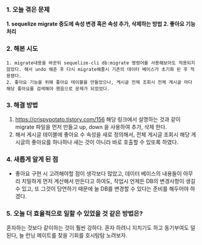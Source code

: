 
### **1. 오늘 겪은 문제**

**1.  sequelize migrate 중도에 속성 변경 혹은 속성 추가, 삭제하는 방법**
**2. 좋아요 기능 처리**

### **2. 해본 시도**
	1. migrate내용을 바꾼뒤 sequelize-cli db:migrate 명령어를 사용해보아도 적용되지 않았다. 해서 undo 해준 후 다시 migrate해줄시 기존의 데이터 베이스가 초기화 된 후 적용됐다.
	2. 좋아요 기능을 위해 좋아요 테이블을 만들었으나, 게시글 전체 조회시 전체 게시글 마다 해당 좋아요를 검색해야 했음으로 문제가 되었었다. 


### **3. 해결 방법**
1. https://crispypotato.tistory.com/156 해당 링크에서 설명하는 것과 같이 migrate 파일을 먼저 만들고 up, down 을 사용하여 추가, 삭제 한다.
2. 해서 게시글 테이블에 좋아요 수 속성을 새로 정의해서, 전체 게시글 조회시 해당 게시글의 좋아요를 하나하나 새는 것이 아니라 바로 호출할 수 있또록 하였다.

### **4. 새롭게 알게 된 점**
-  좋아요 구현 시 고려해야할 점이 생각보다 많았고, 데이터 베이스의 내용들이 아무리 치밀하게 먼저 계산해서 만든다고 하여도, 작업시 언제든 DB의 변경사항이 생길 수 있고, 또 그것이 당연하기 때문에 늘 DB를 변경할 수 있다는 준비를 해두어야 하겠다.


### **5. 오늘 더 효율적으로 일할 수 있었을 것 같은 방법은?**

혼자하는 것보다 같이하는 것이 훨씬 강하다. 혼자 하려니 지치기도 하고 동기부여도 덜 된다, 늘 런닝 메이트를 찾을 기회를 호시탐탐 노려보자.